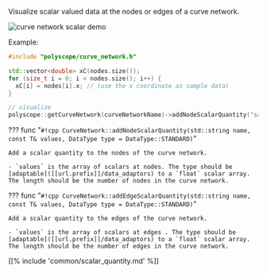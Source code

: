 Visualize scalar valued data at the nodes or edges of a curve network.

![curve network scalar demo]([[url.prefix]]/media/curve_network_scalar.jpeg)

Example:
```cpp
#include "polyscope/curve_network.h"

std::vector<double> xC(nodes.size());
for (size_t i = 0; i < nodes.size(); i++) {
  xC[i] = nodes[i].x; // (use the x coordinate as sample data)
}

// visualize
polyscope::getCurveNetwork(curveNetworkName)->addNodeScalarQuantity("sample value", xC);
```

??? func "`#!cpp CurveNetwork::addNodeScalarQuantity(std::string name, const T& values, DataType type = DataType::STANDARD)`"

    Add a scalar quantity to the nodes of the curve network.

    - `values` is the array of scalars at nodes. The type should be [adaptable]([[url.prefix]]/data_adaptors) to a `float` scalar array. The length should be the number of nodes in the curve network.



??? func "`#!cpp CurveNetwork::addEdgeScalarQuantity(std::string name, const T& values, DataType type = DataType::STANDARD)`"

    Add a scalar quantity to the edges of the curve network.

    - `values` is the array of scalars at edges . The type should be [adaptable]([[url.prefix]]/data_adaptors) to a `float` scalar array. The length should be the number of edges in the curve network.


[[% include 'common/scalar_quantity.md' %]]
